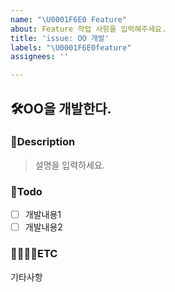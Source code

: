 ```yaml
---
name: "\U0001F6E0️ Feature"
about: Feature 작업 사항을 입력해주세요.
title: 'issue: OO 개발'
labels: "\U0001F6E0️feature"
assignees: ''

---
```


## 🛠️OO을 개발한다. 

### 💬Description
> 설명을 입력하세요.

### 📜Todo
- [ ] 개발내용1
- [ ] 개발내용2

### 🫱🏻‍🫲🏻ETC
기타사항
